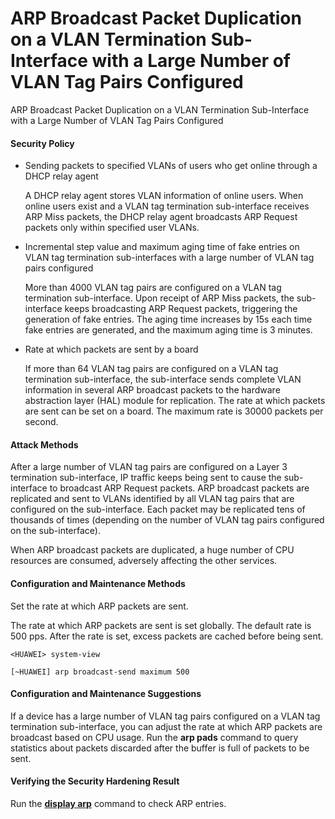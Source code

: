 ARP Broadcast Packet Duplication on a VLAN Termination Sub-Interface with a Large Number of VLAN Tag Pairs Configured
=====================================================================================================================

ARP Broadcast Packet Duplication on a VLAN Termination Sub-Interface with a Large Number of VLAN Tag Pairs Configured

#### Security Policy

* Sending packets to specified VLANs of users who get online through a DHCP relay agent
  
  A DHCP relay agent stores VLAN information of online users. When online users exist and a VLAN tag termination sub-interface receives ARP Miss packets, the DHCP relay agent broadcasts ARP Request packets only within specified user VLANs.
* Incremental step value and maximum aging time of fake entries on VLAN tag termination sub-interfaces with a large number of VLAN tag pairs configured
  
  More than 4000 VLAN tag pairs are configured on a VLAN tag termination sub-interface. Upon receipt of ARP Miss packets, the sub-interface keeps broadcasting ARP Request packets, triggering the generation of fake entries. The aging time increases by 15s each time fake entries are generated, and the maximum aging time is 3 minutes.
* Rate at which packets are sent by a board
  
  If more than 64 VLAN tag pairs are configured on a VLAN tag termination sub-interface, the sub-interface sends complete VLAN information in several ARP broadcast packets to the hardware abstraction layer (HAL) module for replication. The rate at which packets are sent can be set on a board. The maximum rate is 30000 packets per second.

#### Attack Methods

After a large number of VLAN tag pairs are configured on a Layer 3 termination sub-interface, IP traffic keeps being sent to cause the sub-interface to broadcast ARP Request packets. ARP broadcast packets are replicated and sent to VLANs identified by all VLAN tag pairs that are configured on the sub-interface. Each packet may be replicated tens of thousands of times (depending on the number of VLAN tag pairs configured on the sub-interface).

When ARP broadcast packets are duplicated, a huge number of CPU resources are consumed, adversely affecting the other services.


#### Configuration and Maintenance Methods

Set the rate at which ARP packets are sent.

The rate at which ARP packets are sent is set globally. The default rate is 500 pps. After the rate is set, excess packets are cached before being sent.
```
<HUAWEI> system-view
```
```
[~HUAWEI] arp broadcast-send maximum 500 
```


#### Configuration and Maintenance Suggestions

If a device has a large number of VLAN tag pairs configured on a VLAN tag termination sub-interface, you can adjust the rate at which ARP packets are broadcast based on CPU usage. Run the **arp pads** command to query statistics about packets discarded after the buffer is full of packets to be sent.


#### Verifying the Security Hardening Result

Run the [**display arp**](cmdqueryname=display+arp) command to check ARP entries.